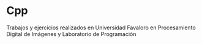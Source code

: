 # Cpp
Trabajos y ejercicios realizados en Universidad Favaloro en Procesamiento Digital de Imágenes y Laboratorio de Programación

